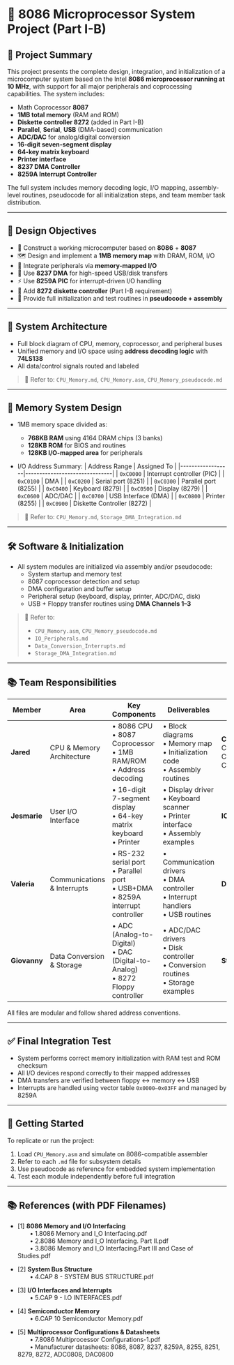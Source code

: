 # 🧠 8086 Microprocessor System Project (Part I-B)

## 📘 Project Summary
This project presents the complete design, integration, and initialization of a microcomputer system based on the Intel **8086 microprocessor running at 10 MHz**, with support for all major peripherals and coprocessing capabilities. The system includes:

- Math Coprocessor **8087**
- **1MB total memory** (RAM and ROM)
- **Diskette controller 8272** (added in Part I-B)
- **Parallel**, **Serial**, **USB** (DMA-based) communication
- **ADC/DAC** for analog/digital conversion
- **16-digit seven-segment display**
- **64-key matrix keyboard**
- **Printer interface**
- **8237 DMA Controller**
- **8259A Interrupt Controller**

The full system includes memory decoding logic, I/O mapping, assembly-level routines, pseudocode for all initialization steps, and team member task distribution.

---

## 🧩 Design Objectives
- 🧠 Construct a working microcomputer based on **8086** + **8087**
- 🗺️ Design and implement a **1MB memory map** with DRAM, ROM, I/O
- 🔌 Integrate peripherals via **memory-mapped I/O**
- 🧮 Use **8237 DMA** for high-speed USB/disk transfers
- ⚡ Use **8259A PIC** for interrupt-driven I/O handling
- 💾 Add **8272 diskette controller** (Part I-B requirement)
- 🔧 Provide full initialization and test routines in **pseudocode + assembly**

---

## 🧱 System Architecture
- Full block diagram of CPU, memory, coprocessor, and peripheral buses
- Unified memory and I/O space using **address decoding logic** with **74LS138**
- All data/control signals routed and labeled

> 📄 Refer to: `CPU_Memory.md`, `CPU_Memory.asm`, `CPU_Memory_pseudocode.md`

---

## 💾 Memory System Design
- 1MB memory space divided as:
  - **768KB RAM** using 4164 DRAM chips (3 banks)
  - **128KB ROM** for BIOS and routines
  - **128KB I/O-mapped area** for peripherals

- I/O Address Summary:
  | Address Range    | Assigned To                   |
  |------------------|-------------------------------|
  | `0xC0000`        | Interrupt controller (PIC)    |
  | `0xC0100`        | DMA                           |
  | `0xC0200`        | Serial port (8251)            |
  | `0xC0300`        | Parallel port (8255)          |
  | `0xC0400`        | Keyboard (8279)               |
  | `0xC0500`        | Display (8279)                |
  | `0xC0600`        | ADC/DAC                       |
  | `0xC0700`        | USB Interface (DMA)           |
  | `0xC0800`        | Printer (8255)                |
  | `0xC0900`        | Diskette Controller (8272)    |

> 📄 Refer to: `CPU_Memory.md`, `Storage_DMA_Integration.md`

---

## 🛠️ Software & Initialization
- All system modules are initialized via assembly and/or pseudocode:
  - System startup and memory test
  - 8087 coprocessor detection and setup
  - DMA configuration and buffer setup
  - Peripheral setup (keyboard, display, printer, ADC/DAC, disk)
  - USB + Floppy transfer routines using **DMA Channels 1–3**

> 📄 Refer to:
> - `CPU_Memory.asm`, `CPU_Memory_pseudocode.md`
> - `IO_Peripherals.md`
> - `Data_Conversion_Interrupts.md`
> - `Storage_DMA_Integration.md`
---

## 📚 Team Responsibilities

| Member        | Area                         | Key Components                                                                 | Deliverables                                                                                      | Files Submitted                              |
|--------------|------------------------------|-------------------------------------------------------------------------------|---------------------------------------------------------------------------------------------------|----------------------------------------------|
| **Jared**    | CPU & Memory Architecture    | • 8086 CPU<br>• 8087 Coprocessor<br>• 1MB RAM/ROM<br>• Address decoding              | • Block diagrams<br>• Memory map<br>• Initialization code<br>• Assembly routines      | **CPU_Memory.md**<br>CPU_Memory.asm<br>CPU_Memory_pseudocode.md<br>CPU_Memory.txt |
| **Jesmarie** | User I/O Interface           | • 16-digit 7-segment display<br>• 64-key matrix keyboard<br>• Printer                | • Display driver<br>• Keyboard scanner<br>• Printer interface<br>• Assembly examples  | **IO_Peripherals.md**                                                             |
| **Valeria**  | Communications & Interrupts  | • RS-232 serial port<br>• Parallel port<br>• USB+DMA<br>• 8259A interrupt controller | • Communication drivers<br>• DMA controller<br>• Interrupt handlers<br>• USB routines | **Data_Conversion_Interrupts.md**                                                 |
| **Giovanny** | Data Conversion & Storage    | • ADC (Analog-to-Digital)<br>• DAC (Digital-to-Analog)<br>• 8272 Floppy controller   | • ADC/DAC drivers<br>• Disk controller<br>• Conversion routines<br>• Storage examples | **Storage_DMA_Integration.md**                                                    |



All files are modular and follow shared address conventions.

---

## ✅ Final Integration Test
- System performs correct memory initialization with RAM test and ROM checksum
- All I/O devices respond correctly to their mapped addresses
- DMA transfers are verified between floppy <-> memory <-> USB
- Interrupts are handled using vector table `0x0000–0x03FF` and managed by 8259A

---

## 📎 Getting Started
To replicate or run the project:
1. Load `CPU_Memory.asm` and simulate on 8086-compatible assembler
2. Refer to each `.md` file for subsystem details
3. Use pseudocode as reference for embedded system implementation
4. Test each module independently before full integration

---

## 📚 References (with PDF Filenames)
- [1] **8086 Memory and I/O Interfacing**  
  • 1.8086 Memory and I_O Interfacing.pdf  
  • 2.8086 Memory and I_O Interfacing. Part II.pdf  
  • 3.8086 Memory and I_O Interfacing.Part III and Case of Studies.pdf

- [2] **System Bus Structure**  
  • 4.CAP 8 - SYSTEM BUS STRUCTURE.pdf

- [3] **I/O Interfaces and Interrupts**  
  • 5.CAP 9 - I.O INTERFACES.pdf

- [4] **Semiconductor Memory**  
  • 6.CAP 10 Semiconductor Memory.pdf

- [5] **Multiprocessor Configurations & Datasheets**  
  • 7.8086 Multiprocessor Configurations-1.pdf  
  • Manufacturer datasheets: 8086, 8087, 8237, 8259A, 8255, 8251, 8279, 8272, ADC0808, DAC0800
